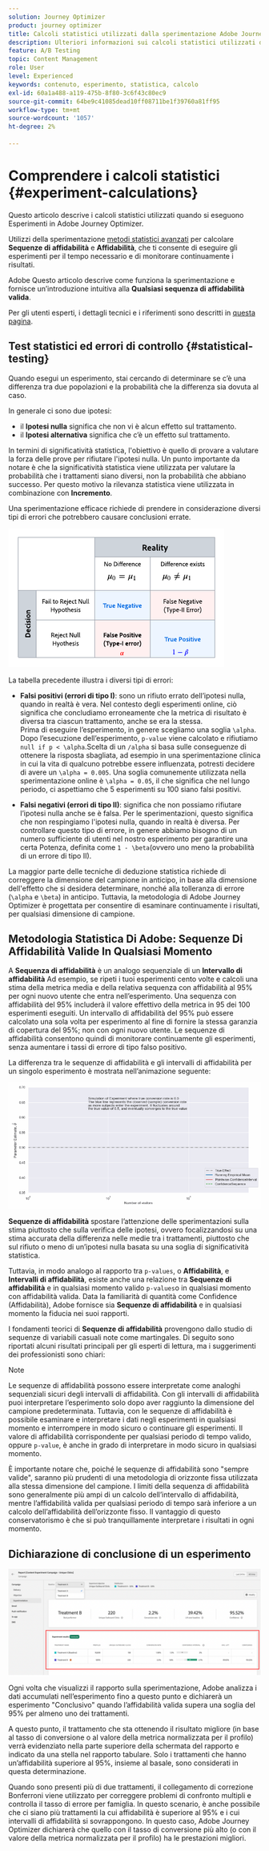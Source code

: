 ```yaml
---
solution: Journey Optimizer
product: journey optimizer
title: Calcoli statistici utilizzati dalla sperimentazione Adobe Journey Optimizer
description: Ulteriori informazioni sui calcoli statistici utilizzati durante l’esecuzione di esperimenti
feature: A/B Testing
topic: Content Management
role: User
level: Experienced
keywords: contenuto, esperimento, statistica, calcolo
exl-id: 60a1a488-a119-475b-8f80-3c6f43c80ec9
source-git-commit: 64be9c41085dead10ff08711be1f39760a81ff95
workflow-type: tm+mt
source-wordcount: '1057'
ht-degree: 2%

---
```


# Comprendere i calcoli statistici {#experiment-calculations}

Questo articolo descrive i calcoli statistici utilizzati quando si eseguono Esperimenti in Adobe Journey Optimizer.

Utilizzi della sperimentazione [metodi statistici avanzati](../campaigns/assets/confidence_sequence_technical_details.pdf) per calcolare **Sequenze di affidabilità** e **Affidabilità**, che ti consente di eseguire gli esperimenti per il tempo necessario e di monitorare continuamente i risultati.

Adobe Questo articolo descrive come funziona la sperimentazione e fornisce un’introduzione intuitiva alla **Qualsiasi sequenza di affidabilità valida**.

Per gli utenti esperti, i dettagli tecnici e i riferimenti sono descritti in [questa pagina](../campaigns/assets/confidence_sequence_technical_details.pdf).

## Test statistici ed errori di controllo {#statistical-testing}

Quando esegui un esperimento, stai cercando di determinare se c’è una differenza tra due popolazioni e la probabilità che la differenza sia dovuta al caso.

In generale ci sono due ipotesi:

* il **Ipotesi nulla** significa che non vi è alcun effetto sul trattamento.
* il **Ipotesi alternativa** significa che c’è un effetto sul trattamento.

In termini di significatività statistica, l&#39;obiettivo è quello di provare a valutare la forza delle prove per rifiutare l&#39;ipotesi nulla. Un punto importante da notare è che la significatività statistica viene utilizzata per valutare la probabilità che i trattamenti siano diversi, non la probabilità che abbiano successo. Per questo motivo la rilevanza statistica viene utilizzata in combinazione con **Incremento**.

Una sperimentazione efficace richiede di prendere in considerazione diversi tipi di errori che potrebbero causare conclusioni errate.

![](assets/technote_1.png)

La tabella precedente illustra i diversi tipi di errori:

* **Falsi positivi (errori di tipo I)**: sono un rifiuto errato dell’ipotesi nulla, quando in realtà è vera. Nel contesto degli esperimenti online, ciò significa che concludiamo erroneamente che la metrica di risultato è diversa tra ciascun trattamento, anche se era la stessa.
   </br>Prima di eseguire l’esperimento, in genere scegliamo una soglia `\alpha`. Dopo l’esecuzione dell’esperimento, `p-value` viene calcolato e rifiutiamo `null if p < \alpha`.Scelta di un `/alpha` si basa sulle conseguenze di ottenere la risposta sbagliata, ad esempio in una sperimentazione clinica in cui la vita di qualcuno potrebbe essere influenzata, potresti decidere di avere un `\alpha = 0.005`. Una soglia comunemente utilizzata nella sperimentazione online è `\alpha = 0.05`, il che significa che nel lungo periodo, ci aspettiamo che 5 esperimenti su 100 siano falsi positivi.

* **Falsi negativi (errori di tipo II)**: significa che non possiamo rifiutare l’ipotesi nulla anche se è falsa. Per le sperimentazioni, questo significa che non respingiamo l&#39;ipotesi nulla, quando in realtà è diversa. Per controllare questo tipo di errore, in genere abbiamo bisogno di un numero sufficiente di utenti nel nostro esperimento per garantire una certa Potenza, definita come `1 - \beta`(ovvero uno meno la probabilità di un errore di tipo II).

La maggior parte delle tecniche di deduzione statistica richiede di correggere la dimensione del campione in anticipo, in base alla dimensione dell&#39;effetto che si desidera determinare, nonché alla tolleranza di errore (`\alpha` e `\beta`) in anticipo. Tuttavia, la metodologia di Adobe Journey Optimizer è progettata per consentire di esaminare continuamente i risultati, per qualsiasi dimensione di campione.

## Metodologia Statistica Di Adobe: Sequenze Di Affidabilità Valide In Qualsiasi Momento

A **Sequenza di affidabilità** è un analogo sequenziale di un **Intervallo di affidabilità** Ad esempio, se ripeti i tuoi esperimenti cento volte e calcoli una stima della metrica media e della relativa sequenza con affidabilità al 95% per ogni nuovo utente che entra nell’esperimento. Una sequenza con affidabilità del 95% includerà il valore effettivo della metrica in 95 dei 100 esperimenti eseguiti. Un intervallo di affidabilità del 95% può essere calcolato una sola volta per esperimento al fine di fornire la stessa garanzia di copertura del 95%; non con ogni nuovo utente. Le sequenze di affidabilità consentono quindi di monitorare continuamente gli esperimenti, senza aumentare i tassi di errore di tipo falso positivo.

La differenza tra le sequenze di affidabilità e gli intervalli di affidabilità per un singolo esperimento è mostrata nell’animazione seguente:

![](assets/technote_2.gif)

**Sequenze di affidabilità** spostare l’attenzione delle sperimentazioni sulla stima piuttosto che sulla verifica delle ipotesi, ovvero focalizzandosi su una stima accurata della differenza nelle medie tra i trattamenti, piuttosto che sul rifiuto o meno di un’ipotesi nulla basata su una soglia di significatività statistica.

Tuttavia, in modo analogo al rapporto tra `p-values`, o **Affidabilità**, e **Intervalli di affidabilità**, esiste anche una relazione tra **Sequenze di affidabilità** e in qualsiasi momento valido `p-values`o in qualsiasi momento con affidabilità valida. Data la familiarità di quantità come Confidence (Affidabilità), Adobe fornisce sia **Sequenze di affidabilità** e in qualsiasi momento la fiducia nei suoi rapporti.

I fondamenti teorici di **Sequenze di affidabilità** provengono dallo studio di sequenze di variabili casuali note come martingales. Di seguito sono riportati alcuni risultati principali per gli esperti di lettura, ma i suggerimenti dei professionisti sono chiari:

>[!NOTE]
>
>Le sequenze di affidabilità possono essere interpretate come analoghi sequenziali sicuri degli intervalli di affidabilità. Con gli intervalli di affidabilità puoi interpretare l’esperimento solo dopo aver raggiunto la dimensione del campione predeterminata. Tuttavia, con le sequenze di affidabilità è possibile esaminare e interpretare i dati negli esperimenti in qualsiasi momento e interrompere in modo sicuro o continuare gli esperimenti. Il valore di affidabilità corrispondente per qualsiasi periodo di tempo valido, oppure `p-value`, è anche in grado di interpretare in modo sicuro in qualsiasi momento.

È importante notare che, poiché le sequenze di affidabilità sono &quot;sempre valide&quot;, saranno più prudenti di una metodologia di orizzonte fissa utilizzata alla stessa dimensione del campione. I limiti della sequenza di affidabilità sono generalmente più ampi di un calcolo dell’intervallo di affidabilità, mentre l’affidabilità valida per qualsiasi periodo di tempo sarà inferiore a un calcolo dell’affidabilità dell’orizzonte fisso. Il vantaggio di questo conservatorismo è che si può tranquillamente interpretare i risultati in ogni momento.

## Dichiarazione di conclusione di un esperimento

![](assets/experimentation_report_2.png)

Ogni volta che visualizzi il rapporto sulla sperimentazione, Adobe analizza i dati accumulati nell’esperimento fino a questo punto e dichiarerà un esperimento &quot;Conclusivo&quot; quando l’affidabilità valida supera una soglia del 95% per almeno uno dei trattamenti.

A questo punto, il trattamento che sta ottenendo il risultato migliore (in base al tasso di conversione o al valore della metrica normalizzata per il profilo) verrà evidenziato nella parte superiore della schermata del rapporto e indicato da una stella nel rapporto tabulare. Solo i trattamenti che hanno un’affidabilità superiore al 95%, insieme al basale, sono considerati in questa determinazione.

Quando sono presenti più di due trattamenti, il collegamento di correzione Bonferroni viene utilizzato per correggere problemi di confronto multipli e controlla il tasso di errore per famiglia. In questo scenario, è anche possibile che ci siano più trattamenti la cui affidabilità è superiore al 95% e i cui intervalli di affidabilità si sovrappongono. In questo caso, Adobe Journey Optimizer dichiarerà che quello con il tasso di conversione più alto (o con il valore della metrica normalizzata per il profilo) ha le prestazioni migliori.
